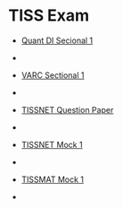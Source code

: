 <html>
<head></head>
<body>
	<h1>TISS Exam</h1>
	<ul> 
	  <li><a href="https://ambarfulzele.github.io/RiyaJain/TISSNETSECTIONAL_1_QuantDI.html">Quant DI Secional 1</a></li>
	</ul>
	<ul> 
	  <li><a href="https://ambarfulzele.github.io/RiyaJain/TISSNETSECTIONAL_1_Solution.html"></a></li>
	</ul>
	<ul> 
	  <li><a href="https://ambarfulzele.github.io/RiyaJain/TISSNETSECTIONAL_2_VARC.html">VARC Sectional 1</a></li>
	</ul>
	<ul> 
	  <li><a href="https://ambarfulzele.github.io/RiyaJain/TISSNETSECTIONAL_2_Solution.html"></a></li>
	</ul>
	<ul> 
	  <li><a href="https://ambarfulzele.github.io/RiyaJain/TISSNET2016.html">TISSNET Question Paper</a></li>
	</ul>
	<ul> 
	  <li><a href="https://ambarfulzele.github.io/RiyaJain/TISSNET2016_Solution.html"></a></li>
	</ul>
	<ul> 
	  <li><a href="https://ambarfulzele.github.io/RiyaJain/TISSNETMock_1.html">TISSNET Mock 1</a></li>
	</ul>
	<ul> 
	  <li><a href="https://ambarfulzele.github.io/RiyaJain/TISSNETMock1_Solution.html"></a></li>
	</ul>
	<ul> 
	  <li><a href="https://ambarfulzele.github.io/RiyaJain/TISSMATMock_1.html">TISSMAT Mock 1</a></li>
	</ul>
	<ul> 
	  <li><a href="https://ambarfulzele.github.io/RiyaJain/TISSMATMock1_Solution.html"></a></li>
	</ul>
	
</body></html>
